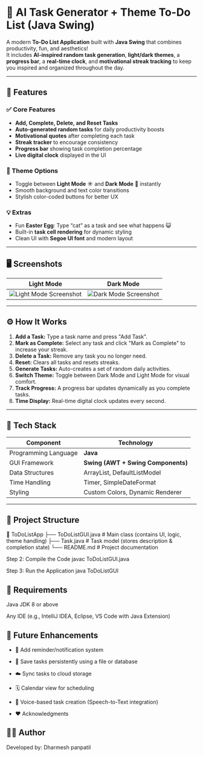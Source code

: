 # 🧠 AI Task Generator + Theme To-Do List (Java Swing)

A modern **To-Do List Application** built with **Java Swing** that combines productivity, fun, and aesthetics!  
It includes **AI-inspired random task generation**, **light/dark themes**, a **progress bar**, a **real-time clock**, and **motivational streak tracking** to keep you inspired and organized throughout the day.  

---

## 🌟 Features

### ✅ Core Features
- **Add, Complete, Delete, and Reset Tasks**
- **Auto-generated random tasks** for daily productivity boosts
- **Motivational quotes** after completing each task
- **Streak tracker** to encourage consistency
- **Progress bar** showing task completion percentage
- **Live digital clock** displayed in the UI

### 🎨 Theme Options
- Toggle between **Light Mode** ☀️ and **Dark Mode** 🌙 instantly  
- Smooth background and text color transitions  
- Stylish color-coded buttons for better UX  

### 💡 Extras
- Fun **Easter Egg**: Type “cat” as a task and see what happens 😺  
- Built-in **task cell rendering** for dynamic styling  
- Clean UI with **Segoe UI font** and modern layout  

---

## 🖥️ Screenshots

| Light Mode | Dark Mode |
|-------------|------------|
| ![Light Mode Screenshot](https://via.placeholder.com/400x250?text=Light+Mode) | ![Dark Mode Screenshot](https://via.placeholder.com/400x250?text=Dark+Mode) |

---

## ⚙️ How It Works

1. **Add a Task:** Type a task name and press "Add Task".
2. **Mark as Complete:** Select any task and click "Mark as Complete" to increase your streak.
3. **Delete a Task:** Remove any task you no longer need.
4. **Reset:** Clears all tasks and resets streaks.
5. **Generate Tasks:** Auto-creates a set of random daily activities.
6. **Switch Theme:** Toggle between Dark Mode and Light Mode for visual comfort.
7. **Track Progress:** A progress bar updates dynamically as you complete tasks.
8. **Time Display:** Real-time digital clock updates every second.

---

## 🧩 Tech Stack

| Component | Technology |
|------------|-------------|
| Programming Language | **Java** |
| GUI Framework | **Swing (AWT + Swing Components)** |
| Data Structures | ArrayList, DefaultListModel |
| Time Handling | Timer, SimpleDateFormat |
| Styling | Custom Colors, Dynamic Renderer |

---

## 📂 Project Structure

📁 ToDoListApp
├── ToDoListGUI.java # Main class (contains UI, logic, theme handling)
├── Task.java # Task model (stores description & completion state)
└── README.md # Project documentation

Step 2: Compile the Code
javac ToDoListGUI.java

Step 3: Run the Application
java ToDoListGUI

## 🧰 Requirements

Java JDK 8 or above

Any IDE (e.g., IntelliJ IDEA, Eclipse, VS Code with Java Extension)

## 🧭 Future Enhancements

* 🔔 Add reminder/notification system

* 💾 Save tasks persistently using a file or database

* ☁️ Sync tasks to cloud storage

* 🗓️ Calendar view for scheduling

* 🎤 Voice-based task creation (Speech-to-Text integration)

* ❤️ Acknowledgments


## 🧑‍💻 Author

Developed by: Dharmesh panpatil

